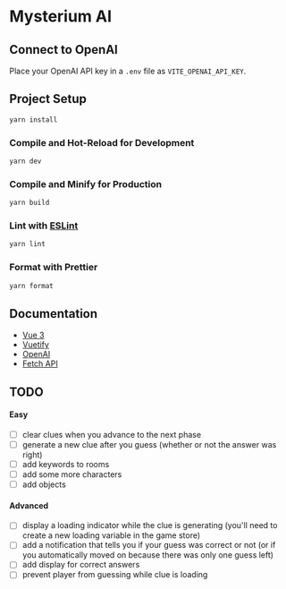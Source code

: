 # Mysterium AI

## Connect to OpenAI
Place your OpenAI API key in a `.env` file as `VITE_OPENAI_API_KEY`.

## Project Setup

```sh
yarn install
```

### Compile and Hot-Reload for Development

```sh
yarn dev
```

### Compile and Minify for Production

```sh
yarn build
```

### Lint with [ESLint](https://eslint.org/)

```sh
yarn lint
```

### Format with Prettier
```sh
yarn format
```

## Documentation
- [Vue 3](https://vuejs.org/guide/introduction.html)
- [Vuetify](https://vuetifyjs.com/en/components/all/)
- [OpenAI](https://platform.openai.com/docs/api-reference/images)
- [Fetch API](https://developer.mozilla.org/en-US/docs/Web/API/Fetch_API/Using_Fetch)


## TODO
#### Easy
- [ ] clear clues when you advance to the next phase
- [ ] generate a new clue after you guess (whether or not the answer was right)
- [ ] add keywords to rooms
- [ ] add some more characters
- [ ] add objects

#### Advanced
- [ ] display a loading indicator while the clue is generating (you'll need to create a new loading variable in the game store)
- [ ] add a notification that tells you if your guess was correct or not (or if you automatically moved on because there was only one guess left)
- [ ] add display for correct answers
- [ ] prevent player from guessing while clue is loading